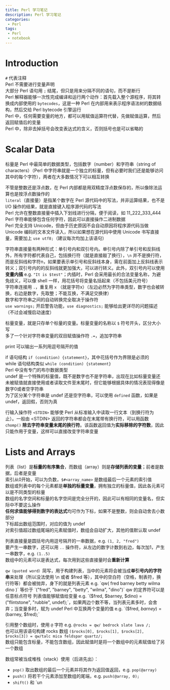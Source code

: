 ```yaml
---
title: Perl 学习笔记
description: Perl 学习笔记
categories:
 - Perl
tags:
 - Perl
 - notebook
---
```


# Introduction
`#` 代表注释  
Perl 不需要进行变量声明  
大部分 Perl 语句用 `;` 结尾，但只是用来分隔不同的语句，而不是断行  
Perl 解释器能够一次性完成编译和运行两个动作：首先载入整个源程序，将其转换成内部使用的 `bytecodes`，这是一种 Perl 在内部用来表示程序语法树的数据结构，然后交给 Perl bytecode 引擎运行  
Perl 中，任何需要变量的地方，都可以用赋值运算符代替，先做赋值运算，然后返回赋值后的变量  
Perl 中，除非去掉括号会改变表达式的含义，否则括号也是可以省略的  
  
# Scalar Data
标量是 Perl 中最简单的数据类型，包括数字（number）和字符串（string of characters）（Perl 中字符串就是一个独立的标量，但有必要时我们还是能够访问其中的每个字符），两者在大多数情况下可以相互转换  
  
不管是整数还是浮点数，在 Perl 内部都是用双精度浮点数保存的，所以像除法运算也是按浮点数操作的  
`literal`（直接量）是指某个数字在 Perl 源代码中的写法，并非运算结果，也不是 I/O 操作的结果，就是直接键入程序源代码的写法  
Perl 允许在整数直接量中插入下划线进行分隔，便于阅读，如 11_222_333_444  
Perl 字符串能够包含任何字符，因此可以直接操作二进制数据  
Perl 完全支持 Unicode，但由于历史原因不会自动原因将程序源代码当做 Unicode 编码的文本文件读入，所以如果想在源代码中使用 Unicode 书写直接量，需要加上 `use utf8;`（建议每次均加上该语句）  
  
字符串直接量有两种形式：单引号内和双引号内。单引号内除了单引号和反斜线外，所有字符都代表自己，包括换行符（就是直接敲了换行），`\n` 并不是换行符，而是反斜线和字符n，如果要表示单引号和反斜线本身，需在前面加上反斜线表示转义；双引号内的的反斜线就更加强大，可以进行转义。此外，双引号内可以使用**变量内插** e.g. `"It is $test"`；内插时，Perl 会采用最长的合法变量名称，为避免歧义，可以像 shell 一样，用花括号将变量名括起来（不包括美元符号）  
字符串连接用 `.`，重复用 `x` （就是字符x）（左边必然为字符串类型，数字也会被转换，右边是数字，先取整；不能互换，不满足交换律）  
数字和字符串之间的自动转换完全取决于操作符  
`use warnings;` 开启警告功能，`use diagnostics;` 能够给出更详尽的问题描述（不过会减慢启动速度）  
  
标量变量，就是只存单个标量的变量。标量变量的名称以 `$` 符号开头，区分大小写  
多了一个针对字符串变量的双目赋值操作符 `.=`，追加字符串  
  
print 可以输出一系列用逗号隔开的值  
  
if 语句结构 `if (condition) {statement}`，其中花括号作为界限是必须的  
while 语句结构类似 `while (condition) {statement}`  
Perl 中没有专门的布尔数据类型  
undef 是一个特殊的标量值，既不是数字也不是字符串，出现在比如标量变量还未被赋值就直接使用或者读取文件至末尾时，但它能够根据具体的情况表现得像是数字0或者空字符串  
为了区分某个字符串是 undef 还是空字符串，可以使用 `defined` 函数，如果是 undef，返回假，否则为真  

  
行输入操作符 `<STDIN>` 能够使 Perl 从标准输入中读取一行文本（到换行符为止）。一般由 <STDIN\> 返回的字符串都会在末尾带有换行符，可以用函数 `chomp()` **除去字符串变量末尾的换行符**。该函数返回值为**实际移除的字符数**，因此只能作用于变量，这样可以直接改变字符串变量  
  
# Lists and Arrays  
列表（list）是**标量的有序集合**，而数组（array）则是**存储列表的变量**；前者是数据，后者是变量  
索引从0开始，可以为负数，`$#<array_name>` 是数组最后一个元素的索引值  
数组或列表中的每个元素都是**单独的标量变量**，拥有独立的标量值，因此各元素可以是不同类型的标量  
数组的名字空间和标量的名字空间是完全分开的，因此可以有相同的变量名，但实际中不要这么操作  
**任何求值能够得到数字的表达式**均可作为下标，如果不是整数，则会自动舍去小数部分  
下标超出数组范围时，对应的值为 undef  
对索引值超过数组尾端的元素赋值时，数组会自动扩大，其他的值默认取 undef  
  
列表直接量是圆括号内用逗号隔开的一串数据，e.g. `(1, 2, "fred")`  
要产生一串数字，还可以用 `..` 操作符，从左边的数字计数到右边，每次加1，产生一串数字，e.g. `(1..5)`  
数组中的元素可以是表达式，每次用到这些直接量时会**重新计算**  
  
`qw（quoted word）`简写，用于构建列表，当中的元素将会被当成**单引号内的字符串**来处理（所以没法使用 \n 或者 $fred 等），其中的空白符（空格，制表符，换行符等）都会被抛弃，身下的就是列表元素 e.g. `qw( fred barney betty wilma dino )` 等价于 `("fred", "barney", "betty", "wilma", "dino")`  
qw 的定界符可以是任意标点符号  
列表值能够赋值给变量 e.g. `($fred, $barney, $dino) = ("flintstone", "rubble", undef);`，如果两边个数不等，当列表元素多时，会舍弃；当变量多时，赋为 undef  
Perl 中互换两个变量的值 e.g. `($fred, $barney) = ($barney, $fred);`  
  
引用整个数组时，使用 `@` 字符 e.g. `@rocks = qw/ bedrock slate lava /;`  
也可以用该语句构建 rocks 数组 `($rocks[0], $rocks[1], $rocks[2], $rocks[3]) = qw/talc mica feldspar quartz/;`  
数组只能包含标量，不能包含数组，因此赋值时是将一个数组中的元素赋值给了另一个数组  
  
数组常被当成堆栈（stack）使用（后进先出）：  
* `pop()` 取出数组的最后一个元素并将其作为返回值返回，e.g. `pop(@array)`  
* `push()` 将若干个元素添加至数组的尾端，e.g. `push(@array, 0);`  
* `shift()` 和 `un
